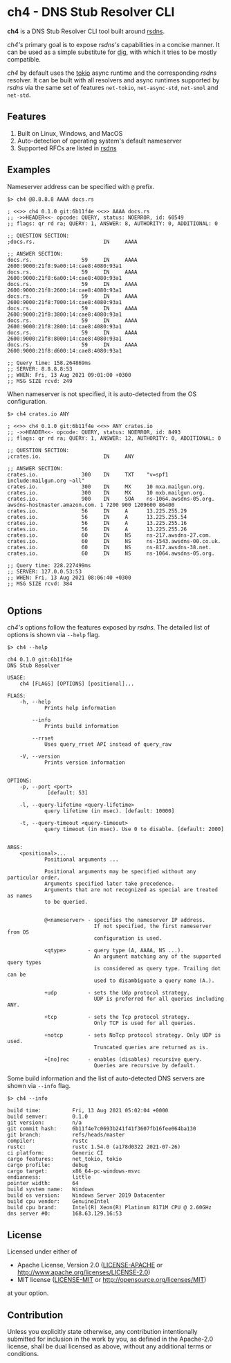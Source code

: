 # ch4 - DNS Stub Resolver CLI

**ch4** is a DNS Stub Resolver CLI tool built around [rsdns](https://github.com/r-bk/rsdns).

*ch4's* primary goal is to expose *rsdns's* capabilities in a concise manner.
It can be used as a simple substitute for [dig](https://en.wikipedia.org/wiki/Dig_(command)),
with which it tries to be mostly compatible.

*ch4* by default uses the [tokio](https://github.com/tokio-rs/tokio) async runtime and the
corresponding *rsdns* resolver. It can be built with all resolvers and async runtimes supported
by *rsdns* via the same set of features `net-tokio`, `net-async-std`, `net-smol` and `net-std`.


## Features

1. Built on Linux, Windows, and MacOS
2. Auto-detection of operating system's default nameserver
3. Supported RFCs are listed in [rsdns](https://github.com/r-bk/rsdns)


## Examples

Nameserver address can be specified with `@` prefix.

```shell
$> ch4 @8.8.8.8 AAAA docs.rs

; <<>> ch4 0.1.0 git:6b11f4e <<>> AAAA docs.rs
;; ->>HEADER<<- opcode: QUERY, status: NOERROR, id: 60549
;; flags: qr rd ra; QUERY: 1, ANSWER: 8, AUTHORITY: 0, ADDITIONAL: 0

;; QUESTION SECTION:
;docs.rs.                      IN     AAAA

;; ANSWER SECTION:
docs.rs.                59     IN     AAAA   2600:9000:21f8:9a00:14:cae8:4080:93a1
docs.rs.                59     IN     AAAA   2600:9000:21f8:6a00:14:cae8:4080:93a1
docs.rs.                59     IN     AAAA   2600:9000:21f8:2600:14:cae8:4080:93a1
docs.rs.                59     IN     AAAA   2600:9000:21f8:7000:14:cae8:4080:93a1
docs.rs.                59     IN     AAAA   2600:9000:21f8:3800:14:cae8:4080:93a1
docs.rs.                59     IN     AAAA   2600:9000:21f8:2800:14:cae8:4080:93a1
docs.rs.                59     IN     AAAA   2600:9000:21f8:8000:14:cae8:4080:93a1
docs.rs.                59     IN     AAAA   2600:9000:21f8:d600:14:cae8:4080:93a1

;; Query time: 158.264869ms
;; SERVER: 8.8.8.8:53
;; WHEN: Fri, 13 Aug 2021 09:01:00 +0300
;; MSG SIZE rcvd: 249

```

When nameserver is not specified, it is auto-detected from the OS configuration.

```shell
$> ch4 crates.io ANY

; <<>> ch4 0.1.0 git:6b11f4e <<>> ANY crates.io
;; ->>HEADER<<- opcode: QUERY, status: NOERROR, id: 8493
;; flags: qr rd ra; QUERY: 1, ANSWER: 12, AUTHORITY: 0, ADDITIONAL: 0

;; QUESTION SECTION:
;crates.io.                    IN     ANY

;; ANSWER SECTION:
crates.io.              300    IN     TXT    "v=spf1 include:mailgun.org ~all"
crates.io.              300    IN     MX     10 mxa.mailgun.org.
crates.io.              300    IN     MX     10 mxb.mailgun.org.
crates.io.              900    IN     SOA    ns-1064.awsdns-05.org. awsdns-hostmaster.amazon.com. 1 7200 900 1209600 86400
crates.io.              56     IN     A      13.225.255.29
crates.io.              56     IN     A      13.225.255.54
crates.io.              56     IN     A      13.225.255.16
crates.io.              56     IN     A      13.225.255.26
crates.io.              60     IN     NS     ns-217.awsdns-27.com.
crates.io.              60     IN     NS     ns-1543.awsdns-00.co.uk.
crates.io.              60     IN     NS     ns-817.awsdns-38.net.
crates.io.              60     IN     NS     ns-1064.awsdns-05.org.

;; Query time: 228.227499ms
;; SERVER: 127.0.0.53:53
;; WHEN: Fri, 13 Aug 2021 08:06:40 +0300
;; MSG SIZE rcvd: 384


```


## Options

*ch4's* options follow the features exposed by *rsdns*.
The detailed list of options is shown via `--help` flag.

```shell
$> ch4 --help

ch4 0.1.0 git:6b11f4e
DNS Stub Resolver

USAGE:
    ch4 [FLAGS] [OPTIONS] [positional]...

FLAGS:
    -h, --help
            Prints help information

        --info
            Prints build information

        --rrset
            Uses query_rrset API instead of query_raw

    -V, --version
            Prints version information


OPTIONS:
    -p, --port <port>
             [default: 53]

    -l, --query-lifetime <query-lifetime>
            query lifetime (in msec). [default: 10000]

    -t, --query-timeout <query-timeout>
            query timeout (in msec). Use 0 to disable. [default: 2000]


ARGS:
    <positional>...
            Positional arguments ...

            Positional arguments may be specified without any particular order.
            Arguments specified later take precedence.
            Arguments that are not recognized as special are treated as names
            to be queried.


            @<nameserver> - specifies the nameserver IP address.
                            If not specified, the first nameserver from OS
                            configuration is used.

            <qtype>       - query type (A, AAAA, NS ...).
                            An argument matching any of the supported query types
                            is considered as query type. Trailing dot can be
                            used to disambiguate a query name (A.).

            +udp          - sets the Udp protocol strategy.
                            UDP is preferred for all queries including ANY.

            +tcp          - sets the Tcp protocol strategy.
                            Only TCP is used for all queries.

            +notcp        - sets NoTcp protocol strategy. Only UDP is used.
                            Truncated queries are returned as is.

            +[no]rec      - enables (disables) recursive query.
                            Queries are recursive by default.

```

Some build information and the list of auto-detected DNS servers are shown via `--info` flag.

```shell
$> ch4 --info

build time:          Fri, 13 Aug 2021 05:02:04 +0000
build semver:        0.1.0
git version:         n/a
git commit hash:     6b11f4e7c0693b241f41f3607fb16fee064ba130
git branch:          refs/heads/master
compiler:            rustc
rustc:               rustc 1.54.0 (a178d0322 2021-07-26)
ci platform:         Generic CI
cargo features:      net_tokio, tokio
cargo profile:       debug
cargo target:        x86_64-pc-windows-msvc
endianness:          little
pointer width:       64
build system name:   Windows
build os version:    Windows Server 2019 Datacenter
build cpu vendor:    GenuineIntel
build cpu brand:     Intel(R) Xeon(R) Platinum 8171M CPU @ 2.60GHz
dns server #0:       168.63.129.16:53
```


## License

Licensed under either of

* Apache License, Version 2.0
  ([LICENSE-APACHE](LICENSE-APACHE) or http://www.apache.org/licenses/LICENSE-2.0)
* MIT license
  ([LICENSE-MIT](LICENSE-MIT) or http://opensource.org/licenses/MIT)

at your option.


## Contribution

Unless you explicitly state otherwise, any contribution intentionally submitted
for inclusion in the work by you, as defined in the Apache-2.0 license, shall be
dual licensed as above, without any additional terms or conditions.
